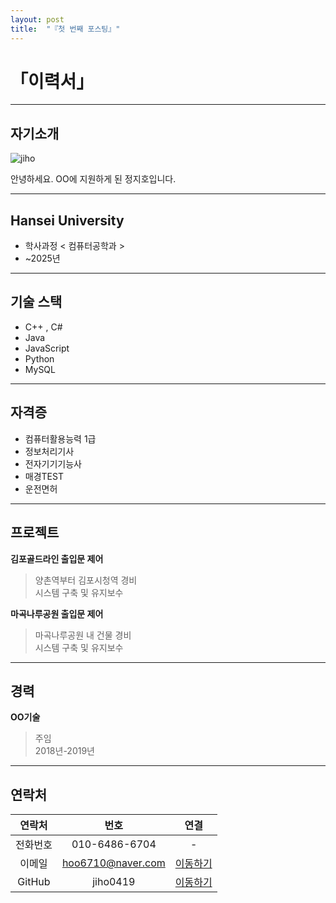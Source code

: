 ```yaml
---
layout: post
title:  "『첫 번째 포스팅』"
---
```

# 「이력서」
<!-- Heading -->
<!-- Bullet list -->
<!-- Text attrivutes -->
<!-- Image -->
<!-- Link -->
<!-- Code -->
<!-- Click list -->
***




## 자기소개
![jiho](https://user-images.githubusercontent.com/127321491/226171178-bde24ccf-96aa-4eea-bc0f-1da226b0e7e1.jpg)

안녕하세요. OO에 지원하게 된 정지호입니다. 




***




## Hansei University
- 학사과정  <  컴퓨터공학과  >
- ~2025년




***




## 기술 스택
* C++ , C#
* Java
* JavaScript
* Python
* MySQL




***




## 자격증
* 컴퓨터활용능력 1급
* 정보처리기사
* 전자기기기능사
* 매경TEST
* 운전면허



***




## 프로젝트
**김포골드라인 출입문 제어**
> 양촌역부터 김포시청역 경비       
> 시스템 구축 및 유지보수      

**마곡나루공원 출입문 제어**
> 마곡나루공원 내 건물 경비     
> 시스템 구축 및 유지보수     



***





## 경력
**OO기술**
> 주임      
> 2018년-2019년




***




## 연락처

|연락처|번호|연결|
|:---:|:---:|:---:|
|전화번호|010-6486-6704|  -  |
|이메일|hoo6710@naver.com|[이동하기](https://www.naver.com/)|
|GitHub|jiho0419|[이동하기](https://jiho0419.github.io/)|
